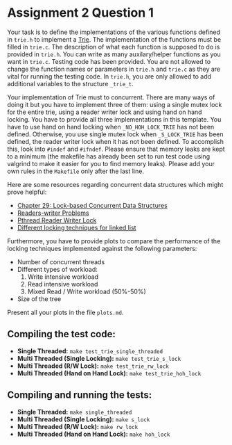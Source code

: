 # Assignment 2 Question 1

Your task is to define the implementations of the various functions defined in `trie.h` to implement a [Trie](https://en.wikipedia.org/wiki/Trie). The implementation of the functions must be filled in `trie.c`. The description of what each function is supposed to do is provided in `trie.h`. You can write as many auxilary/helper functions as you want in `trie.c`. Testing code has been provided. You are not allowed to change the function names or parameters in `trie.h` and `trie.c` as they are vital for running the testing code. In `trie.h`, you are only allowed to add additional variables to the structure `_trie_t`.

Your implementation of Trie must to concurrent. There are many ways of doing it but you have to implement three of them: using a single mutex lock for the entire trie, using a reader writer lock and using hand on hand locking. You have to provide all three implementations in this template. You have to use hand on hand locking when `_NO_HOH_LOCK_TRIE` has not been defined. Otherwise, you use single mutex lock when `_S_LOCK_TRIE` has been defined, the reader writer lock when it has not been defined. To accomplish this, look into `#indef` and `#ifndef`. Please ensure that memory leaks are kept to a minimum (the makefile has already been set to run test code using valgrind to make it easier for you to find memory leaks). Please add your own rules in the `Makefile` only after the last line. 

Here are some resources regarding concurrent data structures which might prove helpful:
- [Chapter 29: Lock-based Concurrent Data Structures](http://pages.cs.wisc.edu/~remzi/OSTEP/threads-locks-usage.pdf)
- [Readers-writer Problems](https://en.wikipedia.org/wiki/Readers%E2%80%93writers_problem)
- [Pthread Reader Writer Lock](https://pubs.opengroup.org/onlinepubs/009695399/functions/pthread_rwlock_tryrdlock.html)
- [Different locking techniques for linked list](http://www.cs.technion.ac.il/~erez/courses/seminar/talks/05.pdf)

Furthermore, you have to provide plots to compare the performance of the locking techniques implemented against the following parameters:
- Number of concurrent threads
- Different types of workload:
  1. Write intensive workload
  2. Read intensive workload
  3. Mixed Read / Write workload (50%-50%)
- Size of the tree

Present all your plots in the file `plots.md`.

## Compiling the test code:
- **Single Threaded:** `make test_trie_single_threaded`
- **Multi Threaded (Single Locking):** `make test_trie_s_lock` 
- **Multi Threaded (R/W Lock):** `make test_trie_rw_lock`
- **Multi Threaded (Hand on Hand Lock):** `make test_trie_hoh_lock`

## Compiling and running the tests:
- **Single Threaded:** `make single_threaded`
- **Multi Threaded (Single Locking):** `make s_lock` 
- **Multi Threaded (R/W Lock):** `make rw_lock`
- **Multi Threaded (Hand on Hand Lock):** `make hoh_lock`